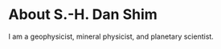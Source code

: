 <!--
.. title: About Dan Shim
.. slug: about-dan-shim
.. date: 2019-04-14 20:17:43 UTC-07:00
.. tags: 
.. category: 
.. link: 
.. description: 
.. type: text
-->
# About S.-H. Dan Shim

I am a geophysicist, mineral physicist, and planetary scientist.
